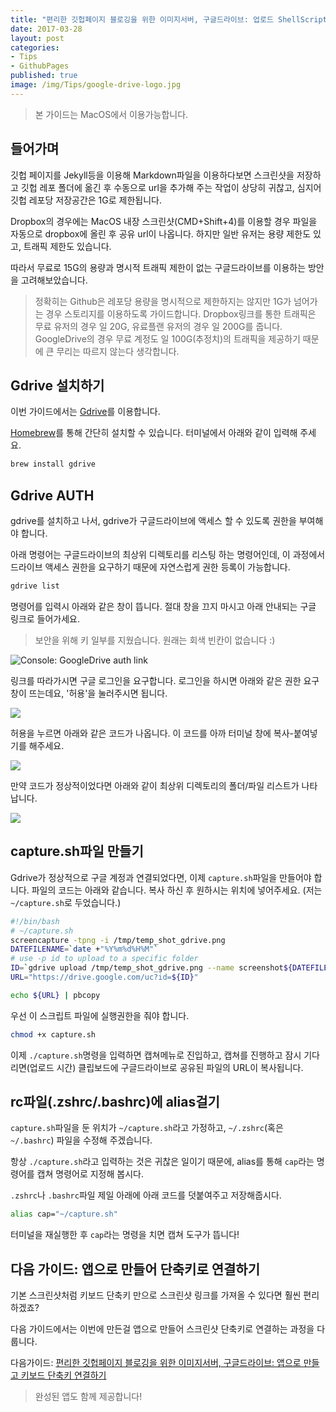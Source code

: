 ```yaml
---
title: "편리한 깃헙페이지 블로깅을 위한 이미지서버, 구글드라이브: 업로드 ShellScript편"
date: 2017-03-28
layout: post
categories:
- Tips
- GithubPages
published: true
image: /img/Tips/google-drive-logo.jpg
---
```


> 본 가이드는 MacOS에서 이용가능합니다.

## 들어가며

깃헙 페이지를 Jekyll등을 이용해 Markdown파일을 이용하다보면 스크린샷을 저장하고 깃헙 레포 폴더에 옮긴 후 수동으로 url을 추가해 주는 작업이 상당히 귀찮고, 심지어 깃헙 레포당 저장공간은 1G로 제한됩니다. 

Dropbox의 경우에는 MacOS 내장 스크린샷(CMD+Shift+4)를 이용할 경우 파일을 자동으로 dropbox에 올린 후 공유 url이 나옵니다. 하지만 일반 유저는 용량 제한도 있고, 트래픽 제한도 있습니다.

따라서 무료로 15G의 용량과 명시적 트래픽 제한이 없는 구글드라이브를 이용하는 방안을 고려해보았습니다.

> 정확히는 Github은 레포당 용량을 명시적으로 제한하지는 않지만 1G가 넘어가는 경우 스토리지를 이용하도록 가이드합니다. Dropbox링크를 통한 트래픽은 무료 유저의 경우 일 20G, 유료플랜 유저의 경우 일 200G를 줍니다. GoogleDrive의 경우 무료 계정도 일 100G(추정치)의 트래픽을 제공하기 때문에 큰 무리는 따르지 않는다 생각합니다.

## Gdrive 설치하기

이번 가이드에서는 [Gdrive](https://github.com/prasmussen/gdrive)를 이용합니다.

[Homebrew](https://brew.sh/)를 통해 간단히 설치할 수 있습니다. 터미널에서 아래와 같이 입력해 주세요.

```sh
brew install gdrive
```

## Gdrive AUTH

gdrive를 설치하고 나서, gdrive가 구글드라이브에 액세스 할 수 있도록 권한을 부여해야 합니다. 

아래 명령어는 구글드라이브의 최상위 디렉토리를 리스팅 하는 명령어인데, 이 과정에서 드라이브 액세스 권한을 요구하기 때문에 자연스럽게 권한 등록이 가능합니다.

```sh
gdrive list
```

명령어를 입력시 아래와 같은 창이 뜹니다. 절대 창을 끄지 마시고 아래 안내되는 구글 링크로 들어가세요.

> 보안을 위해 키 일부를 지웠습니다. 원래는 회색 빈칸이 없습니다 :)

![Console: GoogleDrive auth link](https://www.dropbox.com/s/60qcsi8agd3zqjl/%EC%8A%A4%ED%81%AC%EB%A6%B0%EC%83%B7%202017-03-27%2016.02.26.png?dl=1)

링크를 따라가시면 구글 로그인을 요구합니다. 로그인을 하시면 아래와 같은 권한 요구 창이 뜨는데요, '허용'을 눌러주시면 됩니다.

![](https://www.dropbox.com/s/miin81iiovnj4cs/%EC%8A%A4%ED%81%AC%EB%A6%B0%EC%83%B7%202017-03-27%2016.03.21.png?dl=1)

허용을 누르면 아래와 같은 코드가 나옵니다. 이 코드를 아까 터미널 창에 복사-붙여넣기를 해주세요.

![](https://www.dropbox.com/s/5n8nmdgvgoj7gim/%EC%8A%A4%ED%81%AC%EB%A6%B0%EC%83%B7%202017-03-27%2016.04.52.png?dl=1)

만약 코드가 정상적이었다면 아래와 같이 최상위 디렉토리의 폴더/파일 리스트가 나타납니다.

![](https://www.dropbox.com/s/jbjehz3cc23ns5c/%EC%8A%A4%ED%81%AC%EB%A6%B0%EC%83%B7%202017-03-27%2016.08.40.png?dl=1)

## capture.sh파일 만들기

Gdrive가 정상적으로 구글 계정과 연결되었다면, 이제 `capture.sh`파일을 만들어야 합니다. 파일의 코드는 아래와 같습니다. 복사 하신 후 원하시는 위치에 넣어주세요. (저는 `~/capture.sh`로 두었습니다.)

```sh
#!/bin/bash
# ~/capture.sh
screencapture -tpng -i /tmp/temp_shot_gdrive.png
DATEFILENAME=`date +"%Y%m%d%H%M"`
# use -p id to upload to a specific folder
ID=`gdrive upload /tmp/temp_shot_gdrive.png --name screenshot${DATEFILENAME}.png --share | egrep "^Uploaded" | awk '{print $2}'`
URL="https://drive.google.com/uc?id=${ID}"

echo ${URL} | pbcopy
```

우선 이 스크립트 파일에 실행권한을 줘야 합니다.

```sh
chmod +x capture.sh
```

이제 `./capture.sh`명령을 입력하면 캡쳐메뉴로 진입하고, 캡쳐를 진행하고 잠시 기다리면(업로드 시간) 클립보드에 구글드라이브로 공유된 파일의 URL이 복사됩니다.

## rc파일(.zshrc/.bashrc)에 alias걸기

`capture.sh`파일을 둔 위치가 `~/capture.sh`라고 가정하고, `~/.zshrc`(혹은`~/.bashrc`) 파일을 수정해 주겠습니다.

항상 `./capture.sh`라고 입력하는 것은 귀찮은 일이기 때문에, alias를 통해 `cap`라는 명령어를 캡쳐 명령어로 지정해 봅시다.

`.zshrc`나 `.bashrc`파일 제일 아래에 아래 코드를 덧붙여주고 저장해줍시다.

```sh
alias cap="~/capture.sh"
```

터미널을 재실행한 후 `cap`라는 명령을 치면 캡쳐 도구가 뜹니다!

## 다음 가이드: 앱으로 만들어 단축키로 연결하기

기본 스크린샷처럼 키보드 단축키 만으로 스크린샷 링크를 가져올 수 있다면 훨씬 편리하겠죠?

다음 가이드에서는 이번에 만든걸 앱으로 만들어 스크린샷 단축키로 연결하는 과정을 다룹니다.

다음가이드: [편리한 깃헙페이지 블로깅을 위한 이미지서버, 구글드라이브: 앱으로 만들고 키보드 단축키 연결하기](/2017/03/28/Make-Capture-to-GDrive-App/)

> 완성된 앱도 함께 제공합니다!
